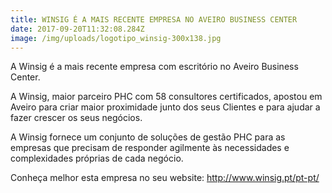 ```yaml
---
title: WINSIG É A MAIS RECENTE EMPRESA NO AVEIRO BUSINESS CENTER
date: 2017-09-20T11:32:08.284Z
image: /img/uploads/logotipo_winsig-300x138.jpg
---
```

A Winsig é a mais recente empresa com escritório no Aveiro Business Center.



A Winsig, maior parceiro PHC com 58 consultores certificados, apostou em Aveiro para criar maior proximidade junto dos seus Clientes e para ajudar a fazer crescer os seus negócios.



A Winsig fornece um conjunto de soluções de gestão PHC para as empresas que precisam de responder agilmente às necessidades e complexidades próprias de cada negócio.



Conheça melhor esta empresa no seu website: http://www.winsig.pt/pt-pt/
